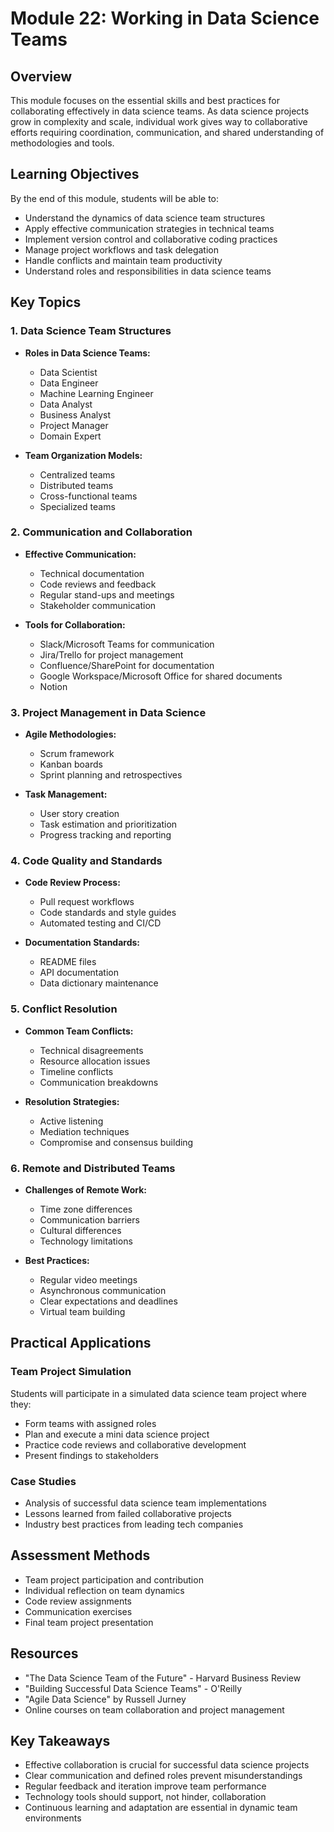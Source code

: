 # Module 22: Working in Data Science Teams

## Overview
This module focuses on the essential skills and best practices for collaborating effectively in data science teams. As data science projects grow in complexity and scale, individual work gives way to collaborative efforts requiring coordination, communication, and shared understanding of methodologies and tools.

## Learning Objectives
By the end of this module, students will be able to:
- Understand the dynamics of data science team structures
- Apply effective communication strategies in technical teams
- Implement version control and collaborative coding practices
- Manage project workflows and task delegation
- Handle conflicts and maintain team productivity
- Understand roles and responsibilities in data science teams

## Key Topics

### 1. Data Science Team Structures
- **Roles in Data Science Teams:**
  - Data Scientist
  - Data Engineer
  - Machine Learning Engineer
  - Data Analyst
  - Business Analyst
  - Project Manager
  - Domain Expert

- **Team Organization Models:**
  - Centralized teams
  - Distributed teams
  - Cross-functional teams
  - Specialized teams

### 2. Communication and Collaboration
- **Effective Communication:**
  - Technical documentation
  - Code reviews and feedback
  - Regular stand-ups and meetings
  - Stakeholder communication

- **Tools for Collaboration:**
  - Slack/Microsoft Teams for communication
  - Jira/Trello for project management
  - Confluence/SharePoint for documentation
  - Google Workspace/Microsoft Office for shared documents
  - Notion

### 3. Project Management in Data Science
- **Agile Methodologies:**
  - Scrum framework
  - Kanban boards
  - Sprint planning and retrospectives

- **Task Management:**
  - User story creation
  - Task estimation and prioritization
  - Progress tracking and reporting

### 4. Code Quality and Standards
- **Code Review Process:**
  - Pull request workflows
  - Code standards and style guides
  - Automated testing and CI/CD

- **Documentation Standards:**
  - README files
  - API documentation
  - Data dictionary maintenance

### 5. Conflict Resolution
- **Common Team Conflicts:**
  - Technical disagreements
  - Resource allocation issues
  - Timeline conflicts
  - Communication breakdowns

- **Resolution Strategies:**
  - Active listening
  - Mediation techniques
  - Compromise and consensus building

### 6. Remote and Distributed Teams
- **Challenges of Remote Work:**
  - Time zone differences
  - Communication barriers
  - Cultural differences
  - Technology limitations

- **Best Practices:**
  - Regular video meetings
  - Asynchronous communication
  - Clear expectations and deadlines
  - Virtual team building

## Practical Applications

### Team Project Simulation
Students will participate in a simulated data science team project where they:
- Form teams with assigned roles
- Plan and execute a mini data science project
- Practice code reviews and collaborative development
- Present findings to stakeholders

### Case Studies
- Analysis of successful data science team implementations
- Lessons learned from failed collaborative projects
- Industry best practices from leading tech companies

## Assessment Methods
- Team project participation and contribution
- Individual reflection on team dynamics
- Code review assignments
- Communication exercises
- Final team project presentation

## Resources
- "The Data Science Team of the Future" - Harvard Business Review
- "Building Successful Data Science Teams" - O'Reilly
- "Agile Data Science" by Russell Jurney
- Online courses on team collaboration and project management

## Key Takeaways
- Effective collaboration is crucial for successful data science projects
- Clear communication and defined roles prevent misunderstandings
- Regular feedback and iteration improve team performance
- Technology tools should support, not hinder, collaboration
- Continuous learning and adaptation are essential in dynamic team environments